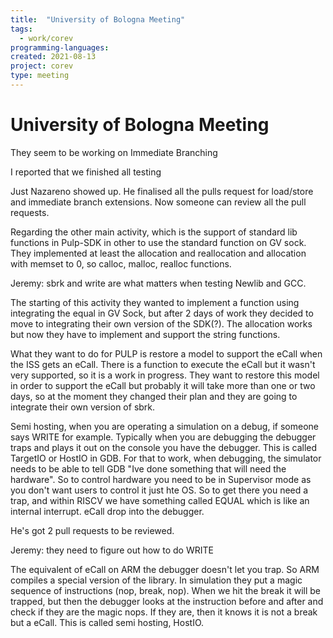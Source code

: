 ```yaml
---
title:  "University of Bologna Meeting"
tags:
  - work/corev
programming-languages:
created: 2021-08-13
project: corev
type: meeting
---
```

# University of Bologna Meeting

They seem to be working on Immediate Branching

I reported that we finished all testing

Just Nazareno showed up. He finalised all the pulls request for load/store and
immediate branch extensions. Now someone can review all the pull requests.

Regarding the other main activity, which is the support of standard lib
functions in Pulp-SDK in other to use the standard function on GV sock. They
implemented at least the allocation and reallocation and allocation with memset
to 0, so calloc, malloc, realloc functions.

Jeremy: sbrk and write are what matters when testing Newlib and GCC.

The starting of this activity they wanted to implement a function using
integrating the equal in GV Sock, but after 2 days of work they decided to move
to integrating their own version of the SDK(?). The allocation works but now
they have to implement and support the string functions.

What they want to do for PULP is restore a model to support the eCall when
the ISS gets an eCall. There is a function to execute the eCall but it wasn't
very supported, so it is a work in progress. They want to restore this model
in order to support the eCall but probably it will take more than one or two
days, so at the moment they changed their plan and they are going to integrate
their own version of sbrk.

Semi hosting, when you are operating a simulation on a debug, if someone says
WRITE for example. Typically when you are debugging the debugger traps and plays
it out on the console you have the debugger. This is called TargetIO or HostIO
in GDB. For that to work, when debugging, the simulator needs to be able to
tell GDB "Ive done something that will need the hardware". So to control
hardware you need to be in Supervisor mode as you don't want users to control it
just hte OS. So to get there you need a trap, and within RISCV we have something
called EQUAL which is like an internal interrupt. eCall drop into the debugger.

He's got 2 pull requests to be reviewed.

Jeremy: they need to figure out how to do WRITE

The equivalent of eCall on ARM the debugger doesn't let you trap. So ARM compiles
a special version of the library. In simulation they put a magic sequence of
instructions (nop, break, nop). When we hit the break it will be trapped, but then
the debugger looks at the instruction before and after and check if they are
the magic nops. If they are, then it knows it is not a break but a eCall. This
is called semi hosting, HostIO.